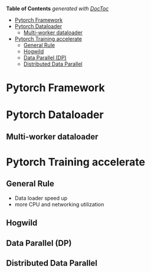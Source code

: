 <!-- START doctoc generated TOC please keep comment here to allow auto update -->
<!-- DON'T EDIT THIS SECTION, INSTEAD RE-RUN doctoc TO UPDATE -->
**Table of Contents**  *generated with [DocToc](https://github.com/thlorenz/doctoc)*

- [Pytorch Framework](#pytorch-framework)
- [Pytorch Dataloader](#pytorch-dataloader)
  - [Multi-worker dataloader](#multi-worker-dataloader)
- [Pytorch Training accelerate](#pytorch-training-accelerate)
  - [General Rule](#general-rule)
  - [Hogwild](#hogwild)
  - [Data Parallel (DP)](#data-parallel-dp)
  - [Distributed Data Parallel](#distributed-data-parallel)

<!-- END doctoc generated TOC please keep comment here to allow auto update -->

# Pytorch Framework
# Pytorch Dataloader

## Multi-worker dataloader

# Pytorch Training accelerate

## General Rule

* Data loader speed up
* more CPU and networking utilization


## Hogwild

## Data Parallel (DP)

## Distributed Data Parallel
